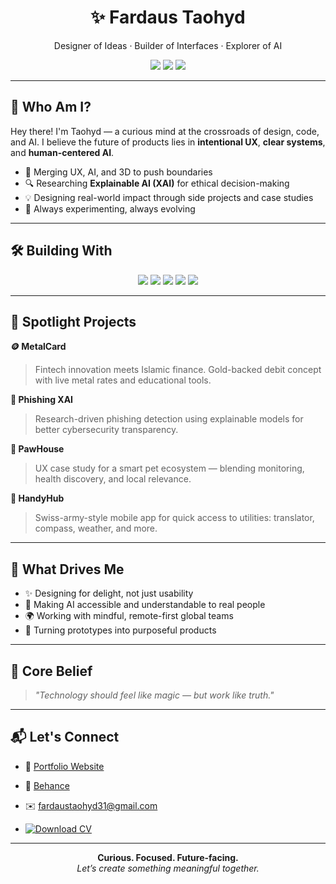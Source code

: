 <h1 align="center">✨ Fardaus Taohyd</h1>
<p align="center">Designer of Ideas · Builder of Interfaces · Explorer of AI</p>

<p align="center">
  <img src="https://img.shields.io/badge/Product%20Design-UX%2FUI-blueviolet?style=for-the-badge" />
  <img src="https://img.shields.io/badge/Frontend%20Dev-React%2FTailwind-blue?style=for-the-badge" />
  <img src="https://img.shields.io/badge/AI%20%2B%20UX-XAI%2FNLP%2F3D-yellowgreen?style=for-the-badge" />
</p>

---

## 🚀 Who Am I?

Hey there! I'm Taohyd — a curious mind at the crossroads of design, code, and AI. I believe the future of products lies in **intentional UX**, **clear systems**, and **human-centered AI**.

- 🧠 Merging UX, AI, and 3D to push boundaries  
- 🔍 Researching **Explainable AI (XAI)** for ethical decision-making  
- 💡 Designing real-world impact through side projects and case studies  
- 🌱 Always experimenting, always evolving

---

## 🛠️ Building With

<p align="center">
  <img src="https://img.shields.io/badge/Figma-black?style=flat-square&logo=figma&logoColor=white" />
  <img src="https://img.shields.io/badge/React-20232A?style=flat-square&logo=react&logoColor=61DAFB" />
  <img src="https://img.shields.io/badge/TailwindCSS-06B6D4?style=flat-square&logo=tailwind-css&logoColor=white" />
  <img src="https://img.shields.io/badge/Three.js-000000?style=flat-square&logo=three.js&logoColor=white" />
  <img src="https://img.shields.io/badge/Python-3776AB?style=flat-square&logo=python&logoColor=white" />
</p>

---

## 📌 Spotlight Projects

**🪙 MetalCard**  
> Fintech innovation meets Islamic finance. Gold-backed debit concept with live metal rates and educational tools.

**🧠 Phishing XAI**  
> Research-driven phishing detection using explainable models for better cybersecurity transparency.

**🐾 PawHouse**  
> UX case study for a smart pet ecosystem — blending monitoring, health discovery, and local relevance.

**📱 HandyHub**  
> Swiss-army-style mobile app for quick access to utilities: translator, compass, weather, and more.

---

## 🧭 What Drives Me

- ✨ Designing for delight, not just usability  
- 🧬 Making AI accessible and understandable to real people  
- 🌍 Working with mindful, remote-first global teams  
- 🧰 Turning prototypes into purposeful products

---

## 💬 Core Belief

> _"Technology should feel like magic — but work like truth."_  

---

## 📬 Let's Connect

- 🔗 [Portfolio Website](https://fardaustaohyd.github.io/fardaustaohyd-portfolio/)
- 🎨 [Behance](https://www.behance.net/fardaustaohyd)
- ✉️ fardaustaohyd31@gmail.com
  
- [![Download CV](https://img.shields.io/badge/Download-CV-blue?style=for-the-badge&logo=adobeacrobat&logoColor=white)](https://drive.google.com/file/d/1YCgtftijuIcdhgDGWn_JOuKZNAy3tzIV/view?usp=drive_link)

---

<p align="center">
  <b>Curious. Focused. Future-facing.</b><br/>
  <i>Let’s create something meaningful together.</i>
</p>
